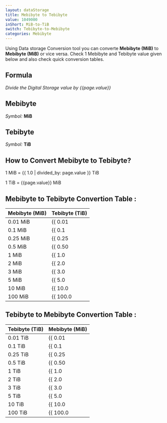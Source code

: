 ```yaml
---
layout: dataStorage
title: Mebibyte to Tebibyte
value: 1049000
inShort: MiB-to-TiB
switch: Tebibyte-to-Mebibyte
categories: Mebibyte
---
```


Using Data storage Conversion tool you can converte **Mebibyte (MiB)** to **Mebibyte (MiB)** or vice versa. Check 1 Mebibyte and Tebibyte value given below and also check quick conversion tables.

## Formula
*Divide the Digital Storage value by {{page.value}}*

## Mebibyte
*Symbol:* **MiB**

## Tebibyte
*Symbol:* **TiB**

## How to Convert Mebibyte to Tebibyte?

1 MiB = {{ 1.0 | divided_by: page.value }} TiB

1 TiB = {{page.value}} MiB


## Mebibyte to Tebibyte Convertion Table :

| Mebibyte (MiB) | Tebibyte (TiB) |
| ---- | ---- |
| 0.01 MiB | {{ 0.01 | divided_by: page.value | round: 12 }} TiB |
| 0.1 MiB | {{ 0.1 | divided_by: page.value | round: 12 }} TiB |
| 0.25 MiB | {{ 0.25 | divided_by: page.value | round: 12 }} TiB |
| 0.5 MiB | {{ 0.50 | divided_by: page.value | round: 12 }} TiB |
| 1 MiB | {{ 1.0 | divided_by: page.value | round: 12 }} TiB |
| 2 MiB | {{ 2.0 | divided_by: page.value | round: 12 }} TiB |
| 3 MiB | {{ 3.0 | divided_by: page.value | round: 12 }} TiB |
| 5 MiB | {{ 5.0 | divided_by: page.value | round: 12 }} TiB |
| 10 MiB | {{ 10.0 | divided_by: page.value | round: 12 }} TiB |
| 100 MiB | {{ 100.0 | divided_by: page.value | round: 12 }} TiB |

## Tebibyte to Mebibyte Convertion Table :

| Tebibyte (TiB) | Mebibyte (MiB) |
| ---- | ---- |
| 0.01 TiB | {{ 0.01 | times: page.value | round: 12 }} MiB |
| 0.1 TiB | {{ 0.1 | times: page.value | round: 12 }} MiB |
| 0.25 TiB | {{ 0.25 | times: page.value | round: 12 }} MiB |
| 0.5 TiB | {{ 0.50 | times: page.value | round: 12 }} MiB |
| 1 TiB | {{ 1.0 | times: page.value | round: 12 }} MiB |
| 2 TiB | {{ 2.0 | times: page.value | round: 12 }} MiB |
| 3 TiB | {{ 3.0 | times: page.value | round: 12 }} MiB |
| 5 TiB | {{ 5.0 | times: page.value | round: 12 }} MiB |
| 10 TiB | {{ 10.0 | times: page.value | round: 12 }} MiB |
| 100 TiB | {{ 100.0 | times: page.value | round: 12 }} MiB |


<script>
document.getElementById('selectInput')[9].selected = true
document.getElementById('selectOutput')[17].selected = true
</script>
